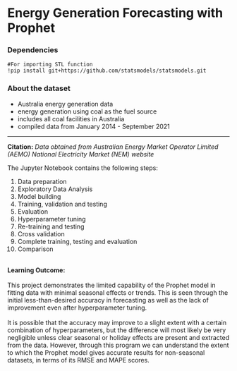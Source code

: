 <h1>Energy Generation Forecasting with Prophet</h1>

<h3>Dependencies</h3>

```
#For importing STL function
!pip install git+https://github.com/statsmodels/statsmodels.git
```

<h3>About the dataset</h3>

- Australia energy generation data<br>
- energy generation using coal as the fuel source<br>
- includes all coal facilities in Australia<br>
- compiled data from January 2014 - September 2021

---
**Citation:** *Data obtained from Australian Energy Market Operator Limited (AEMO) National Electricity Market (NEM) website*

The Jupyter Notebook contains the following steps:
 1. Data preparation
 2. Exploratory Data Analysis
 3. Model building
 4. Training, validation and testing
 5. Evaluation
 6. Hyperparameter tuning
 7. Re-training and testing
 8. Cross validation
 9. Complete training, testing and evaluation
10. Comparison

<br>**Learning Outcome:**<br><br>
This project demonstrates the limited capability of the Prophet model in fitting data with minimal seasonal effects or trends. This is seen through the initial less-than-desired accuracy in forecasting as well as the lack of improvement even after hyperparameter tuning.<br><br>
It is possible that the accuracy may improve to a slight extent with a certain combination of hyperparameters, but the difference will most likely be very negligible unless clear seasonal or holiday effects are present and extracted from the data. However, through this program we can understand the extent to which the Prophet model gives accurate results for non-seasonal datasets, in terms of its RMSE and MAPE scores.
